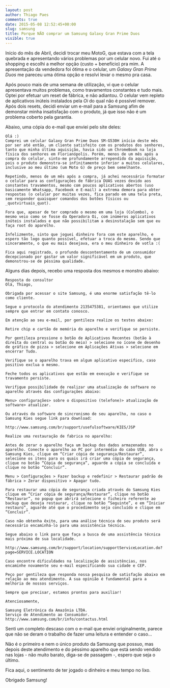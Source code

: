 ```yaml
---
layout: post
author: Thiago Paes
comments: true
date: 2015-05-08 12:52:45+00:00
slug: samsung
title: Porque NÃO comprar um Samsung Galaxy Gran Prime Duos
visible: true
---
```

Início do mês de Abril, decidi trocar meu MotoG, que estava com a tela quebrada e apresentando vários problemas
por um celular novo. Fui até o shopping e escolhi a melhor opção (custo + benefício) pra mim. A apresentação da
vendedora foi ótima e o celular, um *Galaxy Gran Prime Duos* me pareceu uma ótima opção e resolvi levar o mesmo
pra casa.

Após pouco mais de uma semana de utilização, vi que o celular apresentava muitos problemas, como travamentos
constantes e tudo mais. Optei por efetuar um reset de fábrica, e não adiantou. O celular vem repleto de aplicativos
inúteis instalados pela *Oi* do qual não é possível remover. Após dois resets, decidi enviar um e-mail para a
Samsung afim de demonstar minha insatisfação com o produto, já que isso não é um problema coberto pela garantia.

Abaixo, uma cópia do e-mail que enviei pelo site deles:

```
Olá :)
Comprei um celular Galaxy Gran Prime Duos SM-G530H início deste mês por ser até então, um cliente satisfeito com os produtos dos senhores, tanto que minha última aquisição, havia sido um ChromeBook na loja física dos senhores em Florianópolis. Porém, menos de um mês após a compra do celular, sinto-me profundamente arrependido da aquisição, pois o produto demonstra-se infinitamente inferior a muitos celulares, inclusive ao meu último (um Moto G) de preço bem semelhante.

Repetindo, menos de um mês após a compra, já achei necessário formatar o celular para as configurações de fábrica DUAS vezes devido aos constantes travamentos, mesmo com poucos aplicativos abertos (uso basicamente Whatsapp, Facebook e E-mail) a extrema demora para obter respostas (o celular por muitas vezes, fica parado em uma tela preta, sem responder quaisquer comandos dos botões físicos ou _quotvirtuais_quot).

Fora que, apesar de ter comprado o mesmo em uma loja (Colombo), o mesmo veio como se fosse da Operadora Oi, com inúmeros aplicativos inúteis instalados e que não possibilitam a desinstalação sem que eu faça root do aparelho.

Infelizmente, sinto que joguei dinheiro fora com este aparelho, e espero tão logo quanto possível, efetuar a troca do mesmo. Sendo que sinceramente, o que eu mais desejava, era o meu dinheiro de votla :(

Fica aqui registrado, o profundo descontentamento de um consumidor decepcionado por gastar um valor significável em um produto, que demonstrou-se de péssima qualidade.
```

Alguns dias depois, recebo uma resposta dos mesmos e monstro abaixo:

```
Resposta do consultor
Olá, Thiago,

Obrigada por acessar o site Samsung, é uma enorme satisfação tê-lo como cliente.

Segue o protocolo do atendimento 2135475381, orientamos que utilize sempre que entrar em contato conosco.

Em atenção ao seu e-mail, por gentileza realize os testes abaixo:

Retire chip e cartão de memória do aparelho e verifique se persiste.

Por gentileza pressione o botão de Aplicativos Recentes (botão à direita do central ou botão do meio) > selecione no ícone de desenho de gráfico de pizza > selecione em Aplicações Ativas > selecione em encerrar Tudo.

Verifique se o aparelho trava em algum aplicativo especifico, caso positivo exclua o mesmo.

Feche todos os aplicativos que estão em execução e verifique se travamento persiste.

Verifique possibilidade de realizar uma atualização de software no aparelho através das configurações abaixo:

Menu> configurações> sobre o dispositivo (telefone)> atualização de software> atualizar.

Ou através do software de sincronismo de seu aparelho, no caso o Samsung Kies segue link para download:

http://www.samsung.com/br/support/usefulsoftware/KIES/JSP

Realize uma restauração de fabrica no aparelho:

Antes de zerar o aparelho faça um backup dos dados armazenados no aparelho. Conecte o aparelho ao PC por intermédio do cabo USB, abra o Samsung Kies, clique em “Criar cópia de segurança/Restaurar”, selecione os itens para os quais irá criar uma cópia de segurança, clique no botão “Cópia de segurança”, aguarde a cópia se concluída e clique no botão “Concluir”.

Menu > Configurações > Fazer backup e redefinir > Restaurar padrão de fábrica > Zerar dispositivo > Apagar tudo.

Para restaurar uma cópia de segurança criada através do Samsung Kies clique em “Criar cópia de segurança/Restaurar”, clique no botão “Restaurar”, no popup que abrirá selecione o ficheiro referente ao backup que deseja restaurar, clique no botão “Seguinte”, e em “Iniciar restauro”, aguarde até que o procedimento seja concluído e clique em “Concluir”.

Caso não obtenha êxito, para uma análise técnica de seu produto será necessário encaminhá-lo para uma assistência técnica.

Segue abaixo o link para que faça a busca de uma assistência técnica mais próxima de sua localidade.

http://www.samsung.com/br/support/location/supportServiceLocation.do?page=SERVICE.LOCATION

Caso encontre dificuldades na localização de assistências, nos encaminhe novamente seu e-mail especificando sua cidade e CEP.

Peço por gentileza que responda nossa pesquisa de satisfação abaixo em relação ao meu atendimento. A sua opinião é fundamental para a melhoria de nossos serviços.

Sempre que precisar, estamos prontos para auxiliar!

Atenciosamente,

Samsung Eletrônica da Amazônia LTDA.
Serviço de Atendimento ao Consumidor.
http://www.samsung.com/br/info/contactus.html
```

Senti um completo descaso com o e-mail que enviei originalmente, parece que não se deram o trabalho de fazer uma leitura e entender o caso...

Não é o primeiro e nem o único produto da Samsung que possuo, mas depois deste atendimento e do péssimo aparelho que
está sendo vendido nas lojas - não muito barato, diga-se de passagem -, espero que seja o último.

Fica aqui, o sentimento de ter jogado o dinheiro e meu tempo no lixo.

Obrigado Samsung!